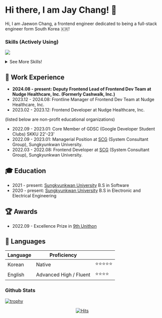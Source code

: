 # Hi there, I am Jay Chang! 👋

Hi, I am Jaewon Chang, a frontend engineer dedicated to being a full-stack engineer form South Korea 🇰🇷!

<!-- [![Anurag's GitHub stats](https://github-readme-stats.vercel.app/api?username=jaychang99)](https://github.com/anuraghazra/github-readme-stats) -->

### Skills (Actively Using)
<p>
  <a href="https://skillicons.dev">
    <img src="https://skillicons.dev/icons?perline=10&i=aws,git,github,githubactions,html,css,js,ts,nodejs,react,vscode,emotion,figma,graphql,md,notion,npm,postman,styledcomponents,tailwind,vercel" />
  </a>
  <br/>
</p>

<details>
<summary>See More Skills!</summary>

* Skills (used rarely or indirectly through development process but not actively using though have some conceptual understanding of)
<p>
  <a href="https://skillicons.dev">
    <img src="https://skillicons.dev/icons?perline=10&i=babel,webpack,codepen,docker,express,firebase,linux,mysql,nestjs,nginx,regex,vim,vite,webstorm,yarn" />
  </a>
  <br/>
</p>


* Skills (Have Past Experience)
<p>
  <a href="https://skillicons.dev">
    <img src="https://skillicons.dev/icons?perline=10&i=ae,ps,ai,bootstrap,c,cypress,gitlab,jenkins,matlab,prisma,pycharm,py,sublime,sentry" />
  </a>
  <br/>
</p>

* Skills Currently Tinkering on
<p>
  <a href="https://skillicons.dev">
    <img src="https://skillicons.dev/icons?perline=10&i=dart,flutter,java,jest,swift" />
  </a>
  <br/>
</p>

* Skills hoping to master in the future
<p>
  <a href="https://skillicons.dev">
    <img src="https://skillicons.dev/icons?perline=10&i=kubernetes,redis,rust,go,spring,kotlin,terraform" />
  </a>
  <br/>
</p>

</details>

## 🏢 Work Experience

* **2024.08 - present: Deputy Frontend Lead of Frontend Dev Team at Nudge Healthcare, Inc. (Formerly Cashwalk, Inc.)**
* 2023.12 - 2024.08: Frontline Manager of Frontend Dev Team at Nudge Healthcare, Inc.
* 2023.02 - 2023.12: Frontend Developer at Nudge Healthcare, Inc.

(listed below are non-profit educational organizations)
* 2022.09 - 2023.01: Core Member of GDSC (Google Developer Student Clubs) SKKU 22'-23'
* 2022.09 - 2023.01: Managerial Position at [SCG](https://scg.skku.ac.kr/) (System Consultant Group), Sungkyunkwan University. 
* 2022.03 - 2022.08: Frontend Developer at [SCG](https://scg.skku.ac.kr/) (System Consultant Group), Sungkyunkwan University. 


## 🎓 Education

* 2021 - present: [Sungkyunkwan University](https://www.skku.edu/eng/) B.S in Software
* 2020 - present: [Sungkyunkwan University](https://www.skku.edu/eng/) B.S in Electronic and Electrical Engineering

## 🏆 Awards

* 2022.09 - Excellence Prize in [9th Unithon](https://www.unit.center/c103afe0-0cb8-4b2e-adf6-650aede1d296)

## 🔡 Languages

| Language | Proficiency   |       |
|----------|---------------|-------|
| Korean   | Native        | ⭐️⭐️⭐️⭐️⭐️ |
| English  | Advanced High / Fluent | ⭐️⭐️⭐️⭐️  |

### Github Stats

[![trophy](https://github-profile-trophy.vercel.app/?username=jaychang99)](https://github.com/jaychang00)


<!-- [![willianrod's wakatime stats](https://github-readme-stats.vercel.app/api/wakatime?username=jaychang99)](https://github.com/jaychang99) -->

<div align="center">
  
[![Hits](https://hits.seeyoufarm.com/api/count/incr/badge.svg?url=https://github.com/jaychang99)](https://github.com/jaychang99)
  
</div>



<!--
**jaychang99/jaychang99** is a ✨ _special_ ✨ repository because its `README.md` (this file) appears on your GitHub profile.

Here are some ideas to get you started:

- 🔭 I’m currently working on ...
- 🌱 I’m currently learning ...
- 👯 I’m looking to collaborate on ...
- 🤔 I’m looking for help with ...
- 💬 Ask me about ...
- 📫 How to reach me: ...
- 😄 Pronouns: ...
- ⚡ Fun fact: ...
-->
